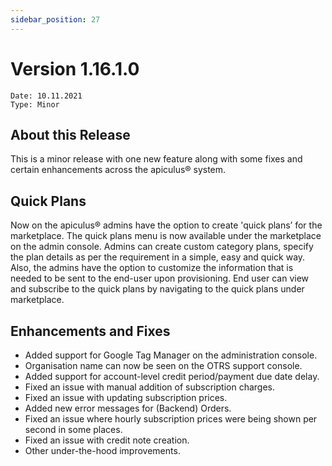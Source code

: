 ```yaml
---
sidebar_position: 27
---
```

# Version 1.16.1.0
```
Date: 10.11.2021
Type: Minor
```

## About this Release

This is a minor release with one new feature along with some fixes and certain enhancements across the apiculus® system.

## Quick Plans

Now on the apiculus® admins have the option to create 'quick plans’ for the marketplace. The quick plans menu is now available under the marketplace on the admin console. Admins can create custom category plans, specify the plan details as per the requirement in a simple, easy and quick way. Also, the admins have the option to customize the information that is needed to be sent to the end-user upon provisioning. End user can view and subscribe to the quick plans by navigating to the quick plans under marketplace.

## Enhancements and Fixes

- Added support for Google Tag Manager on the administration console.
- Organisation name can now be seen on the OTRS support console.
- Added support for account-level credit period/payment due date delay.
- Fixed an issue with manual addition of subscription charges.
- Fixed an issue with updating subscription prices.
- Added new error messages for (Backend) Orders.
- Fixed an issue where hourly subscription prices were being shown per second in some places.
- Fixed an issue with credit note creation.
- Other under-the-hood improvements.




